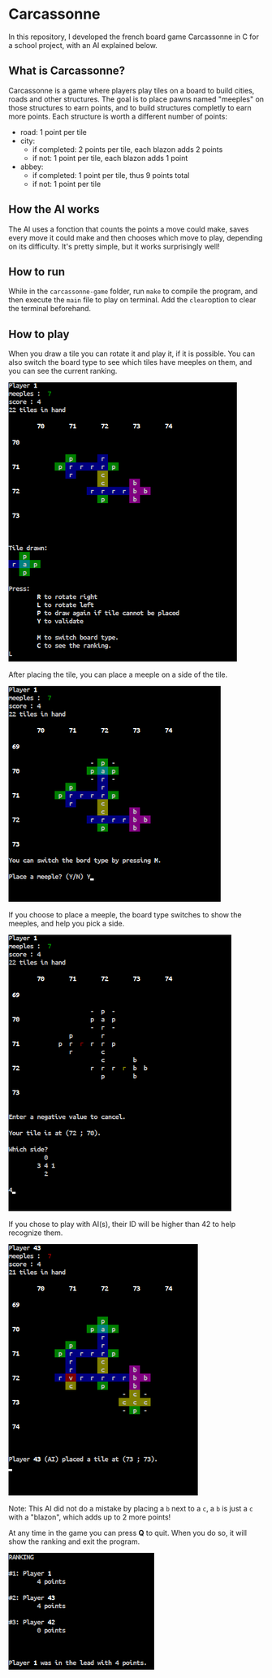 

# Carcassonne
In this repository, I developed the french board game Carcassonne in C for a school project, with an AI explained below.

## What is Carcassonne?
Carcassonne is a game where players play tiles on a board to build cities, roads and other structures. The goal is to place pawns named "meeples" on those structures to earn points, and to build structures completly to earn more points. Each structure is worth a different number of points:
- road: 1 point per tile
- city:
  - if completed: 2 points per tile, each blazon adds 2 points
  - if not: 1 point per tile, each blazon adds 1 point
- abbey:
  - if completed: 1 point per tile, thus 9 points total
  - if not: 1 point per tile


## How the AI works
The AI uses a fonction that counts the points a move could make, saves every move it could make and then chooses which move to play, depending on its difficulty. It's pretty simple, but it works surprisingly well! 

## How to run
While in the `carcassonne-game` folder, run `make` to compile the program, and then execute the `main` file to play on terminal. Add the `clear`option to clear the terminal beforehand.

## How to play

When you draw a tile you can rotate it and play it, if it is possible. You can also switch the board type to see which tiles have meeples on them, and you can see the current ranking.

![Playing options](/img/1-play.png)



After placing the tile, you can place a meeple on a side of the tile.

![choice to place a meeple](/img/2-place_meeple.png)



If you choose to place a meeple, the board type switches to show the meeples, and help you pick a side. 

![](/img/3-place_meeple_map.png)



If you chose to play with AI(s), their ID will be higher than 42 to help recognize them.  

![AI places a tile](img/4-AI_plays.png)

Note: This AI did not do a mistake by placing a `b` next to a `c`, a `b` is just a `c` with a "blazon", which adds up to 2 more points!  



At any time in the game you can press **Q** to quit. When you do so, it will show the ranking and exit the program.

![](/img/5-ranking_when_quitting.png)

